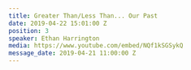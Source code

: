 ```yaml
---
title: Greater Than/Less Than... Our Past
date: 2019-04-22 15:01:00 Z
position: 3
speaker: Ethan Harrington
media: https://www.youtube.com/embed/NQf1kSGSykQ
message_date: 2019-04-21 11:00:00 Z
---
```


